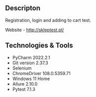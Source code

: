 ## Descripton
Registration, login and adding to cart test.

Website - http://skleptest.pl/

## Technologies & Tools
* PyCharm 2022.2.1
* Git version 2.37.3
* Selenium
* ChromeDriver 108.0.5359.71
* Windows 11 Home
* Allure 2.10.0
* Pytest 7.1.3

